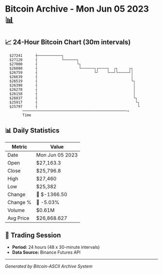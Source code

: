 # Bitcoin Archive - Mon Jun 05 2023 📊

## 📈 24-Hour Bitcoin Chart (30m intervals)

```
  $27241      ┼───────────┐                                    
  $27120      ┤           └──────┐                             
  $27000      ┤                  └┐                            
  $26880      ┤                   └──────┐┌────┐  ┌┐     ┌┐    
  $26759      ┤                          └┘    └──┘└─────┘│    
  $26639      ┤                                           │    
  $26519      ┤                                           └┐   
  $26398      ┤                                            │   
  $26278      ┤                                            │   
  $26158      ┤                                            │   
  $26037      ┤                                            └┐  
  $25917      ┤                                             └┐ 
  $25797      ┤                                              └ 
        ────────────────────────────────────────────────→
        Time
```

## 📊 Daily Statistics

| Metric | Value |
|--------|-------|
| Date | Mon Jun 05 2023 |
| Open | $27,163.3 |
| Close | $25,796.8 |
| High | $27,460 |
| Low | $25,382 |
| Change | 🔴 $-1366.50 |
| Change % | 🔴 -5.03% |
| Volume | $0.61M |
| Avg Price | $26,868.627 |

## 📅 Trading Session

- **Period:** 24 hours (48 x 30-minute intervals)
- **Data Source:** Binance Futures API

---
*Generated by Bitcoin-ASCII Archive System*
